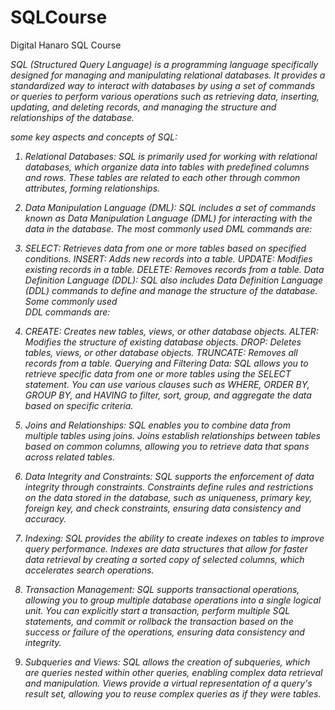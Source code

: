 # SQLCourse
 Digital Hanaro SQL Course

<i>SQL (Structured Query Language) is a programming language specifically designed for managing and manipulating relational databases. It provides a standardized way to interact with databases by using a set of commands or queries to perform various operations such as retrieving data, inserting, updating, and deleting records, and managing the structure and relationships of the database.

some key aspects and concepts of SQL:

1. Relational Databases: SQL is primarily used for working with relational databases, which organize data into tables with predefined columns and rows. These tables are related to each other through common attributes, forming relationships.

2. Data Manipulation Language (DML): SQL includes a set of commands known as Data Manipulation Language (DML) for interacting with the data in the database. The most commonly used DML commands are:

3. SELECT: Retrieves data from one or more tables based on specified conditions.
  INSERT: Adds new records into a table.
  UPDATE: Modifies existing records in a table.
  DELETE: Removes records from a table.
  Data Definition Language (DDL): SQL also includes Data Definition Language (DDL) commands to define and manage the structure of the database. Some commonly used   
  DDL commands are:

4. CREATE: Creates new tables, views, or other database objects.
   ALTER: Modifies the structure of existing database objects.
   DROP: Deletes tables, views, or other database objects.
   TRUNCATE: Removes all records from a table.
   Querying and Filtering Data: SQL allows you to retrieve specific data from one or more tables using the SELECT statement. You can use various clauses such as 
   WHERE, ORDER BY, GROUP BY, and HAVING to filter, sort, group, and aggregate the data based on specific criteria.

5. Joins and Relationships: SQL enables you to combine data from multiple tables using joins. Joins establish relationships between tables based on common columns, allowing you to retrieve data that spans across related tables.

6. Data Integrity and Constraints: SQL supports the enforcement of data integrity through constraints. Constraints define rules and restrictions on the data stored in the database, such as uniqueness, primary key, foreign key, and check constraints, ensuring data consistency and accuracy.

7. Indexing: SQL provides the ability to create indexes on tables to improve query performance. Indexes are data structures that allow for faster data retrieval by creating a sorted copy of selected columns, which accelerates search operations.

8. Transaction Management: SQL supports transactional operations, allowing you to group multiple database operations into a single logical unit. You can explicitly start a transaction, perform multiple SQL statements, and commit or rollback the transaction based on the success or failure of the operations, ensuring data consistency and integrity.

9. Subqueries and Views: SQL allows the creation of subqueries, which are queries nested within other queries, enabling complex data retrieval and manipulation. Views provide a virtual representation of a query's result set, allowing you to reuse complex queries as if they were tables.</i>
